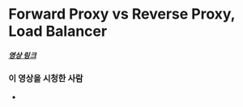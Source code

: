 # Forward Proxy vs Reverse Proxy, Load Balancer

##### [영상 링크](https://youtu.be/YxwYhenZ3BE)

### 이 영상을 시청한 사람

-

